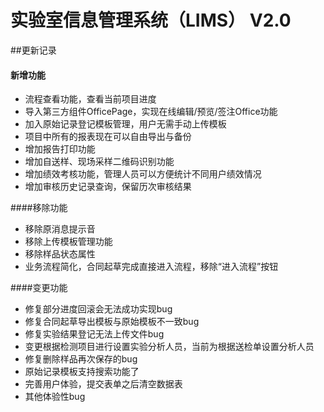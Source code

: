 # 实验室信息管理系统（LIMS） V2.0
##更新记录
#### 新增功能
- 流程查看功能，查看当前项目进度
- 导入第三方组件OfficePage，实现在线编辑/预览/签注Office功能
- 加入原始记录登记模板管理，用户无需手动上传模板
- 项目中所有的报表现在可以自由导出与备份
- 增加报告打印功能
- 增加自送样、现场采样二维码识别功能
- 增加绩效考核功能，管理人员可以方便统计不同用户绩效情况
- 增加审核历史记录查询，保留历次审核结果

####移除功能
- 移除原消息提示音
- 移除上传模板管理功能
- 移除样品状态属性
- 业务流程简化，合同起草完成直接进入流程，移除“进入流程”按钮

####变更功能
- 修复部分进度回滚会无法成功实现bug
- 修复合同起草导出模板与原始模板不一致bug
- 修复实验结果登记无法上传文件bug
- 变更根据检测项目进行设置实验分析人员，当前为根据送检单设置分析人员
- 修复删除样品再次保存的bug
- 原始记录模板支持搜索功能了
- 完善用户体验，提交表单之后清空数据表
- 其他体验性bug
